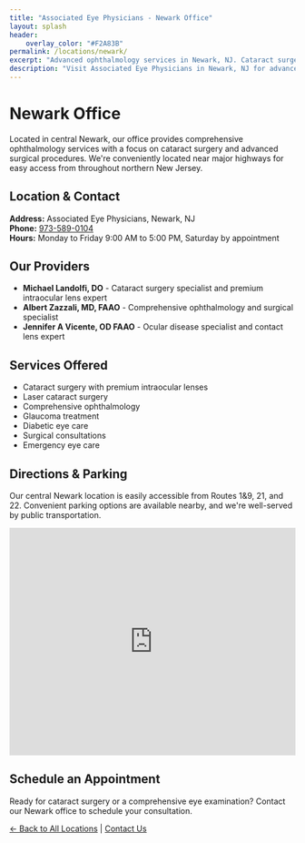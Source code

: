 ```yaml
---
title: "Associated Eye Physicians - Newark Office"
layout: splash
header:
    overlay_color: "#F2A83B"
permalink: /locations/newark/
excerpt: "Advanced ophthalmology services in Newark, NJ. Cataract surgery, premium intraocular lenses, and comprehensive eye care."
description: "Visit Associated Eye Physicians in Newark, NJ for advanced ophthalmology services including cataract surgery, premium lenses, and comprehensive eye care."
---
```


# Newark Office

Located in central Newark, our office provides comprehensive ophthalmology services with a focus on cataract surgery and advanced surgical procedures. We're conveniently located near major highways for easy access from throughout northern New Jersey.

## Location & Contact
**Address:** Associated Eye Physicians, Newark, NJ  
**Phone:** [973-589-0104](tel:973-589-0104)  
**Hours:** Monday to Friday 9:00 AM to 5:00 PM, Saturday by appointment  

## Our Providers
- **Michael Landolfi, DO** - Cataract surgery specialist and premium intraocular lens expert
- **Albert Zazzali, MD, FAAO** - Comprehensive ophthalmology and surgical specialist
- **Jennifer A Vicente, OD FAAO** - Ocular disease specialist and contact lens expert

## Services Offered
- Cataract surgery with premium intraocular lenses
- Laser cataract surgery
- Comprehensive ophthalmology
- Glaucoma treatment
- Diabetic eye care
- Surgical consultations
- Emergency eye care

## Directions & Parking
Our central Newark location is easily accessible from Routes 1&9, 21, and 22. Convenient parking options are available nearby, and we're well-served by public transportation.

<div class="location-map">
<iframe src="https://www.google.com/maps/embed?pb=!1m18!1m12!1m3!1d3023.5216092051824!2d-74.16337462349942!3d40.72854663660168!2m3!1f0!2f0!3f0!3m2!1i1024!2i768!4f13.1!3m3!1m2!1s0x89c25384f2e305a9%3A0x981d87462f2eaf68!2sAssociated%20Eye%20Physicians!5e0!3m2!1sen!2sus!4v1686188795950!5m2!1sen!2sus" width="100%" height="400" style="border:0;" allowfullscreen="" loading="lazy" referrerpolicy="no-referrer-when-downgrade"></iframe>
</div>

## Schedule an Appointment
Ready for cataract surgery or a comprehensive eye examination? Contact our Newark office to schedule your consultation.

[← Back to All Locations](/locations/) | [Contact Us](/contact-page/)
